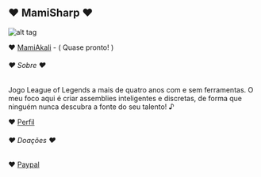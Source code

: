## ♥ MamiSharp ♥

![alt tag](http://i.imgur.com/suoHjZI.jpg)

 ♥ [MamiAkali](https://github.com/MamiSharp/LeagueSharp/tree/master/MamiAkali) - ( Quase pronto! )
 
 
###### ♥ Sobre ♥

Jogo League of Legends a mais de quatro anos com e sem ferramentas. O meu foco aqui é criar assemblies inteligentes e discretas, de forma que ninguém nunca descubra a fonte do seu talento! ♪

 ♥ [Perfil](https://www.joduska.me/forum/user/1631-mamisharp/)
 
 
###### ♥ Doações ♥

♥ [Paypal](https://www.paypal.com/cgi-bin/webscr?cmd=_s-xclick&hosted_button_id=Z6GHBQLL5F6VU)
